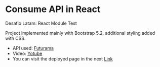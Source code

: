 # Consume API in React

Desafio Latam: React Module Test

Project implemented mainly with Bootstrap 5.2, additional styling added with CSS.

- API used: [Futurama](https://api.sampleapis.com/futurama/characters/)
- Video: [Yotube](https://www.youtube.com/watch?v=2HFDx-VA2OA/)
- You can visit the deployed page in the next [Link](https://gorgeous-rolypoly-5780c8.netlify.app/)

